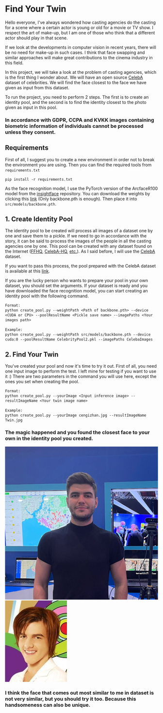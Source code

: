 # Find Your Twin
Hello everyone, I've always wondered how casting agencies do the casting for a scene where a certain actor is young or old for a movie or TV show. I respect the art of make-up, but I am one of those who think that a different actor should play in that scene.

If we look at the developments in computer vision in recent years, there will be no need for make-up in such cases. I think that face swapping and similar approaches will make great contributions to the cinema industry in this field.

In this project, we will take a look at the problem of casting agencies, which is the first thing I wonder about. We will have an open source [CelebA](https://mmlab.ie.cuhk.edu.hk/projects/CelebA.html) dataset of celebrities. We will find the face closest to the face we have given as input from this dataset.

To run the project, you need to perform 2 steps. The first is to create an identity pool, and the second is to find the identity closest to the photo given as input in this pool.

### **In accordance with GDPR, CCPA and KVKK images containing biometric information of individuals cannot be processed unless they consent.**

## Requirements
First of all, I suggest you to create a new environment in order not to break the environment you are using. Then you can find the required tools from `requirements.txt`
```
pip install -r requirements.txt
```
As the face recognition model, I use the PyTorch version of the ArcfaceR100 model from the [insightface](https://github.com/deepinsight/insightface) repository. You can download the weights by clicking this [link](https://onedrive.live.com/?cid=4a83b6b633b029cc&id=4A83B6B633B029CC!5577&authkey=!AFZjr283nwZHqbA) (Only backbone.pth is enough). Then place it  into `src/models/backbone.pth`.

## 1. Create Identity Pool
The identity pool to be created will process all images of a dataset one by one and save them to a pickle. If we need to go in accordance with the story, it can be said to process the images of the people in all the casting agencies one by one. This pool can be created with any dataset found on the Internet ([FFHQ](https://github.com/NVlabs/ffhq-dataset), [CelebA-HQ](http://mmlab.ie.cuhk.edu.hk/projects/CelebA.html), [etc.](https://analyticsindiamag.com/10-face-datasets-to-start-facial-recognition-projects/)). As I said before, I will use the [CelebA](https://mmlab.ie.cuhk.edu.hk/projects/CelebA.html) dataset.

If you want to pass this process, the pool prepared with the CelebA dataset is available at this [link](https://drive.google.com/file/d/12z5Kdk4m7ONJHC2DJcMrgF8LuPdf1BGR/view?usp=sharing).

If you are the lucky person who wants to prepare your pool in your own dataset, you should set the arguments. If your dataset is ready and you have downloaded the face recognition model, you can start creating an identity pool with the following command.

```
Format:
python create_pool.py --weightPath <Path of backbone.pth> --device <CUDA or CPU> --poolResultName <Pickle save name> --imagePaths <Your images path>

Example:
python create_pool.py --weightPath src/models/backbone.pth --device cuda:0 --poolResultName CelebrityPool2.pkl --imagePaths CelebaImages
```
## 2. Find Your Twin
You've created your pool and now it's time to try it out. First of all, you need one input image to perform the test. I left mine for testing if you want to use it :) 
There are two parameters in the command you will use here, except the ones you set when creating the pool.
```
Format:
python create_pool.py --yourImage <Input inference image> --resultImageName <Your twin image name>

Example:
python create_pool.py --yourImage cengizhan.jpg --resultImageName Twin.jpg
```
### The magic happened and you found the closest face to your own in the identity pool you created.
![InputImage](src/docs/cengizhanCropped.jpg) ![TwinImage](src/docs/Twin.jpg)

### I think the face that comes out most similar to me in dataset is not very similar, but you should try it too. Because this handsomeness can also be unique.